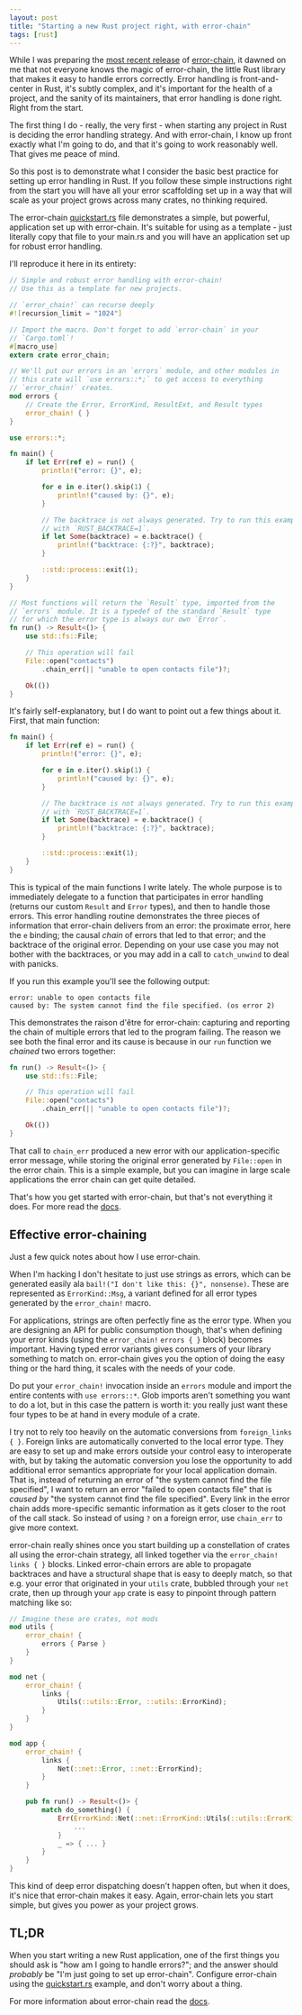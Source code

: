 ```yaml
---
layout: post
title: "Starting a new Rust project right, with error-chain"
tags: [rust]
---
```


While I was preparing the [most recent release][r] of [error-chain], it dawned
on me that not everyone knows the magic of error-chain, the little Rust library
that makes it easy to handle errors correctly. Error handling is
front-and-center in Rust, it's subtly complex, and it's important for the health
of a project, and the sanity of its maintainers, that error handling is done
right. Right from the start.

The first thing I do - really, the very first - when starting any project in
Rust is deciding the error handling strategy. And with error-chain, I know up
front exactly what I'm going to do, and that it's going to work reasonably well.
That gives me peace of mind.

So this post is to demonstrate what I consider the basic best practice for
setting up error handling in Rust. If you follow these simple instructions right
from the start you will have all your error scaffolding set up in a way that
will scale as your project grows across many crates, no thinking required.

The error-chain [quickstart.rs] file demonstrates a simple, but powerful,
application set up with error-chain. It's suitable for using as a template -
just literally copy that file to your main.rs and you will have an application
set up for robust error handling.

I'll reproduce it here in its entirety:

```rust
// Simple and robust error handling with error-chain!
// Use this as a template for new projects.

// `error_chain!` can recurse deeply
#![recursion_limit = "1024"]

// Import the macro. Don't forget to add `error-chain` in your
// `Cargo.toml`!
#[macro_use]
extern crate error_chain;

// We'll put our errors in an `errors` module, and other modules in
// this crate will `use errors::*;` to get access to everything
// `error_chain!` creates.
mod errors {
    // Create the Error, ErrorKind, ResultExt, and Result types
    error_chain! { }
}

use errors::*;

fn main() {
    if let Err(ref e) = run() {
        println!("error: {}", e);

        for e in e.iter().skip(1) {
            println!("caused by: {}", e);
        }

        // The backtrace is not always generated. Try to run this example
        // with `RUST_BACKTRACE=1`.
        if let Some(backtrace) = e.backtrace() {
            println!("backtrace: {:?}", backtrace);
        }

        ::std::process::exit(1);
    }
}

// Most functions will return the `Result` type, imported from the
// `errors` module. It is a typedef of the standard `Result` type
// for which the error type is always our own `Error`.
fn run() -> Result<()> {
    use std::fs::File;

    // This operation will fail
    File::open("contacts")
        .chain_err(|| "unable to open contacts file")?;

    Ok(())
}
```

It's fairly self-explanatory, but I do want to point out a few things about it.
First, that main function:

```rust
fn main() {
    if let Err(ref e) = run() {
        println!("error: {}", e);

        for e in e.iter().skip(1) {
            println!("caused by: {}", e);
        }

        // The backtrace is not always generated. Try to run this example
        // with `RUST_BACKTRACE=1`.
        if let Some(backtrace) = e.backtrace() {
            println!("backtrace: {:?}", backtrace);
        }

        ::std::process::exit(1);
    }
}
```

This is typical of the main functions I write lately. The whole purpose is to
immediately delegate to a function that participates in error handling (returns
our custom `Result` and `Error` types), and then to handle those errors. This
error handling routine demonstrates the three pieces of information that
error-chain delivers from an error: the proximate error, here the `e` binding;
the causal _chain_ of errors that led to that error; and the backtrace of the
original error. Depending on your use case you may not bother with the
backtraces, or you may add in a call to `catch_unwind` to deal with panicks.

If you run this example you'll see the following output:

```
error: unable to open contacts file
caused by: The system cannot find the file specified. (os error 2)
```

This demonstrates the raison d'être for error-chain: capturing and reporting the
chain of multiple errors that led to the program failing. The reason we see both
the final error and its cause is because in our `run` function we _chained_ two
errors together:

```rust
fn run() -> Result<()> {
    use std::fs::File;

    // This operation will fail
    File::open("contacts")
        .chain_err(|| "unable to open contacts file")?;

    Ok(())
}
```

That call to `chain_err` produced a new error with our application-specific
error message, while storing the original error generated by `File::open` in the
error chain. This is a simple example, but you can imagine in large scale
applications the error chain can get quite detailed.

That's how you get started with error-chain, but that's not everything it
does. For more read the [docs].

## Effective error-chaining

Just a few quick notes about how I use error-chain.

When I'm hacking I don't hesitate to just use strings as errors, which can be
generated easily ala `bail!("I don't like this: {}", nonsense)`. These are
represented as `ErrorKind::Msg`, a variant defined for all error types generated
by the `error_chain!` macro.

For applications, strings are often perfectly fine as the error type. When you
are designing an API for public consumption though, that's when defining your
error kinds (using the `error_chain!` `errors { }` block) becomes important.
Having typed error variants gives consumers of your library something to match
on. error-chain gives you the option of doing the easy thing or the hard thing,
it scales with the needs of your code.

Do put your `error_chain!` invocation inside an `errors` module and import the
entire contents with `use errors::*`. Glob imports aren't something you want to
do a lot, but in this case the pattern is worth it: you really just want these
four types to be at hand in every module of a crate.

I try not to rely too heavily on the automatic conversions from `foreign_links {
}`. Foreign links are automatically converted to the local error type. They are
easy to set up and make errors outside your control easy to interoperate with,
but by taking the automatic conversion you lose the opportunity to add
additional error semantics appropriate for your local application domain. That
is, instead of returning an error of "the system cannot find the file
specified", I want to return an error "failed to open contacts file" that is
_caused by_ "the system cannot find the file specified". Every link in the error
chain adds more-specific semantic information as it gets closer to the root of
the call stack. So instead of using `?` on a foreign error, use `chain_err` to
give more context.

error-chain really shines once you start building up a constellation of crates
all using the error-chain strategy, all linked together via the `error_chain!`
`links { }` blocks. Linked error-chain errors are able to propagate backtraces
and have a structural shape that is easy to deeply match, so that e.g.
your error that originated in your `utils` crate, bubbled through your `net`
crate, then up through your `app` crate is easy to pinpoint through pattern
matching like so:

```rust
// Imagine these are crates, not mods
mod utils {
    error_chain! {
        errors { Parse }
    }
}

mod net {
    error_chain! {
        links {
            Utils(::utils::Error, ::utils::ErrorKind);
        }
    }
}

mod app {
    error_chain! {
        links {
            Net(::net::Error, ::net::ErrorKind);
        }
    }

    pub fn run() -> Result<()> {
        match do_something() {
            Err(ErrorKind::Net(::net::ErrorKind::Utils(::utils::ErrorKind::Parse), _)) => {
                ...                                                                                   
            }
            _ => { ... }
        }
    }
}
```

This kind of deep error dispatching doesn't happen often, but when it does, it's
nice that error-chain makes it easy. Again, error-chain lets you start simple,
but gives you power as your project grows.

## TL;DR

When you start writing a new Rust application, one of the first things you
should ask is "how am I going to handle errors?"; and the answer should
_probably_ be "I'm just going to set up error-chain". Configure error-chain
using the [quickstart.rs] example, and don't worry about a thing.

For more information about error-chain read the [docs].

[r]: https://users.rust-lang.org/t/announcing-error-chain-a-library-for-consistent-and-reliable-rust-error-handling/6133/30
[error-chain]: https://github.com/brson/error-chain
[quickstart.rs]: https://github.com/brson/error-chain/blob/master/examples/quickstart.rs
[docs]: https://docs.rs/error-chain/0.7.1/error_chain/
